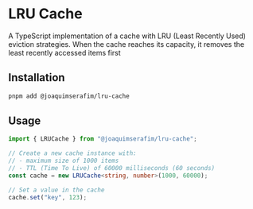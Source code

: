 # LRU Cache

A TypeScript implementation of a cache with LRU (Least Recently Used) eviction strategies. When the cache reaches its capacity, it removes the least recently accessed items first

## Installation

```bash
pnpm add @joaquimserafim/lru-cache
```

## Usage

```typescript
import { LRUCache } from "@joaquimserafim/lru-cache";

// Create a new cache instance with:
// - maximum size of 1000 items
// - TTL (Time To Live) of 60000 milliseconds (60 seconds)
const cache = new LRUCache<string, number>(1000, 60000);

// Set a value in the cache
cache.set("key", 123);
```
